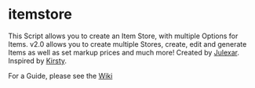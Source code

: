 # itemstore

This Script allows you to create an Item Store, with multiple Options for Items.
v2.0 allows you to create multiple Stores, create, edit and generate Items as well as set markup prices and much more!
Created by [Julexar](https://app.roll20.net/users/9989180/julexar).
Inspired by [Kirsty](https://app.roll20.net/users/1165285/kirsty).

For a Guide, please see the [Wiki](https://github.com/Julexar/itemstore/wiki)
